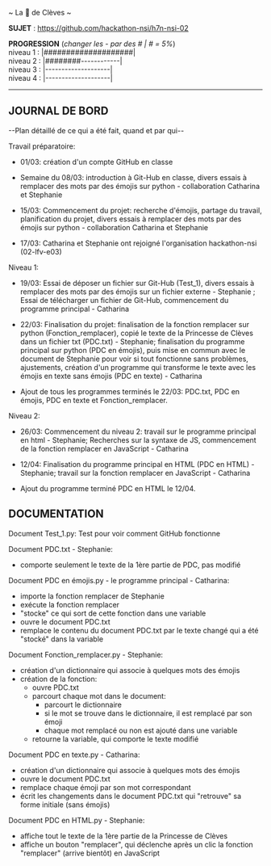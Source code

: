 ~ La 👸 de Clèves ~

**SUJET** : https://github.com/hackathon-nsi/h7n-nsi-02

**PROGRESSION** (*changer les - par des # | # = 5%*)<br />
niveau 1 : |####################|<br />
niveau 2 : |########------------|<br />
niveau 3 : |--------------------|<br />
niveau 4 : |--------------------|<br />

<hr />
<!-- ne pas effacer les lignes ci-dessus et mettre à jour la progression régulièrement -->

## JOURNAL DE BORD
--Plan détaillé de ce qui a été fait, quand et par qui--

Travail préparatoire:

* 01/03: création d'un compte GitHub en classe

* Semaine du 08/03: introduction à Git-Hub en classe, divers essais à remplacer des mots par des émojis sur python - collaboration Catharina et Stephanie

* 15/03: Commencement du projet: recherche d'émojis, partage du travail, planification du projet, divers essais à remplacer des mots par des émojis sur python - collaboration Catharina et Stephanie

* 17/03: Catharina et Stephanie ont rejoigné l'organisation hackathon-nsi (02-lfv-e03)

Niveau 1:

* 19/03: Essai de déposer un fichier sur Git-Hub (Test_1), divers essais à remplacer des mots par des émojis sur un fichier externe - Stephanie ; Essai de télécharger un fichier de Git-Hub, commencement du programme principal - Catharina 

* 22/03: Finalisation du projet: finalisation de la fonction remplacer sur python (Fonction_remplacer), copié le texte de la Princesse de Clèves dans un fichier txt (PDC.txt) - Stephanie; finalisation du programme principal sur python (PDC en émojis), puis mise en commun avec le document de Stephanie pour voir si tout fonctionne sans problèmes, ajustements, création d'un programme qui transforme le texte avec les émojis en texte sans émojis (PDC en texte) - Catharina  

* Ajout de tous les programmes terminés le 22/03: PDC.txt, PDC en émojis, PDC en texte et Fonction_remplacer.

Niveau 2:

* 26/03: Commencement du niveau 2: travail sur le programme principal en html - Stephanie; Recherches sur la syntaxe de JS, commencement de la fonction remplacer en JavaScript - Catharina

* 12/04: Finalisation du programme principal en HTML (PDC en HTML) - Stephanie; travail sur la fonction remplacer en JavaScript - Catharina

* Ajout du programme terminé PDC en HTML le 12/04.

## DOCUMENTATION
Document Test_1.py:
Test pour voir comment GitHub fonctionne

Document PDC.txt - Stephanie:
* comporte seulement le texte de la 1ère partie de PDC, pas modifié

Document PDC en émojis.py - le programme principal - Catharina:
* importe la fonction remplacer de Stephanie
* exécute la fonction remplacer
* "stocke" ce qui sort de cette fonction dans une variable
* ouvre le document PDC.txt
* remplace le contenu du document PDC.txt par le texte changé qui a été "stocké" dans la variable

Document Fonction_remplacer.py - Stephanie:
* création d'un dictionnaire qui associe à quelques mots des émojis
* création de la fonction:
  * ouvre PDC.txt
  * parcourt chaque mot dans le document:
    * parcourt le dictionnaire
    * si le mot se trouve dans le dictionnaire, il est remplacé par son émoji
    * chaque mot remplacé ou non est ajouté dans une variable
  * retourne la variable, qui comporte le texte modifié

Document PDC en texte.py - Catharina:
* création d'un dictionnaire qui associe à quelques mots des émojis
* ouvre le document PDC.txt
* remplace chaque émoji par son mot correspondant
* écrit les changements dans le document PDC.txt qui "retrouve" sa forme initiale (sans émojis)

Document PDC en HTML.py - Stephanie:
* affiche tout le texte de la 1ère partie de la Princesse de Clèves
* affiche un bouton "remplacer", qui déclenche après un clic la fonction "remplacer" (arrive bientôt) en JavaScript
